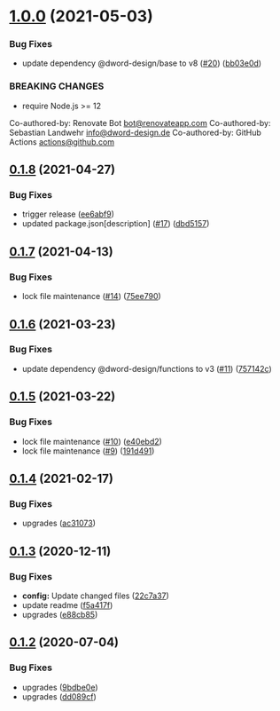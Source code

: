 # [1.0.0](https://github.com/dword-design/ceiling-plugin-mongodb/compare/v0.1.8...v1.0.0) (2021-05-03)


### Bug Fixes

* update dependency @dword-design/base to v8 ([#20](https://github.com/dword-design/ceiling-plugin-mongodb/issues/20)) ([bb03e0d](https://github.com/dword-design/ceiling-plugin-mongodb/commit/bb03e0d5f17734abd38275d3f8829b4dff434ffc))


### BREAKING CHANGES

* require Node.js >= 12

Co-authored-by: Renovate Bot <bot@renovateapp.com>
Co-authored-by: Sebastian Landwehr <info@dword-design.de>
Co-authored-by: GitHub Actions <actions@github.com>

## [0.1.8](https://github.com/dword-design/ceiling-plugin-mongodb/compare/v0.1.7...v0.1.8) (2021-04-27)


### Bug Fixes

* trigger release ([ee6abf9](https://github.com/dword-design/ceiling-plugin-mongodb/commit/ee6abf9e213480a780ca1531e581719dc760be2c))
* updated package.json[description] ([#17](https://github.com/dword-design/ceiling-plugin-mongodb/issues/17)) ([dbd5157](https://github.com/dword-design/ceiling-plugin-mongodb/commit/dbd51575c52cfe99d65d68448cbae8f133e03d17))

## [0.1.7](https://github.com/dword-design/ceiling-plugin-mongodb/compare/v0.1.6...v0.1.7) (2021-04-13)


### Bug Fixes

* lock file maintenance ([#14](https://github.com/dword-design/ceiling-plugin-mongodb/issues/14)) ([75ee790](https://github.com/dword-design/ceiling-plugin-mongodb/commit/75ee7907b2e2f0132e5727a0f0549ba2ed368dc9))

## [0.1.6](https://github.com/dword-design/ceiling-plugin-mongodb/compare/v0.1.5...v0.1.6) (2021-03-23)


### Bug Fixes

* update dependency @dword-design/functions to v3 ([#11](https://github.com/dword-design/ceiling-plugin-mongodb/issues/11)) ([757142c](https://github.com/dword-design/ceiling-plugin-mongodb/commit/757142c260f660aa9de3987007386a218bc0ed88))

## [0.1.5](https://github.com/dword-design/ceiling-plugin-mongodb/compare/v0.1.4...v0.1.5) (2021-03-22)


### Bug Fixes

* lock file maintenance ([#10](https://github.com/dword-design/ceiling-plugin-mongodb/issues/10)) ([e40ebd2](https://github.com/dword-design/ceiling-plugin-mongodb/commit/e40ebd2590643606e59d194d350c757da8f6b048))
* lock file maintenance ([#9](https://github.com/dword-design/ceiling-plugin-mongodb/issues/9)) ([191d491](https://github.com/dword-design/ceiling-plugin-mongodb/commit/191d49180f0861d7a88f8115180ddc681b116143))

## [0.1.4](https://github.com/dword-design/ceiling-plugin-mongodb/compare/v0.1.3...v0.1.4) (2021-02-17)


### Bug Fixes

* upgrades ([ac31073](https://github.com/dword-design/ceiling-plugin-mongodb/commit/ac31073181730781880042c0856d4941a9185bc8))

## [0.1.3](https://github.com/dword-design/ceiling-plugin-mongodb/compare/v0.1.2...v0.1.3) (2020-12-11)


### Bug Fixes

* **config:** Update changed files ([22c7a37](https://github.com/dword-design/ceiling-plugin-mongodb/commit/22c7a37ec8ccf89d489d65bf9acc63733f31af4d))
* update readme ([f5a417f](https://github.com/dword-design/ceiling-plugin-mongodb/commit/f5a417f30277961e6dd518520fe67e0be78d6b81))
* upgrades ([e88cb85](https://github.com/dword-design/ceiling-plugin-mongodb/commit/e88cb85438febe6253b036edebac286ba686c9e4))

## [0.1.2](https://github.com/dword-design/ceiling-plugin-mongodb/compare/v0.1.1...v0.1.2) (2020-07-04)


### Bug Fixes

* upgrades ([9bdbe0e](https://github.com/dword-design/ceiling-plugin-mongodb/commit/9bdbe0e902fd410b8164b3af81688f5b2a808e44))
* upgrades ([dd089cf](https://github.com/dword-design/ceiling-plugin-mongodb/commit/dd089cf8c762a1ad882bcb77d126f4ff982626e1))
